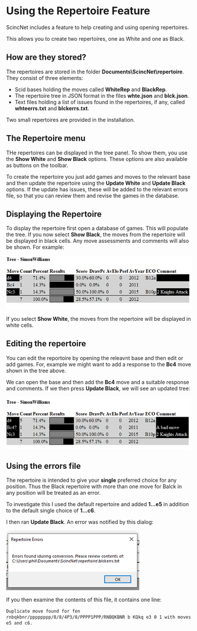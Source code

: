 # Using the Repertoire Feature

ScincNet includes a feature to help creating and using opening repertoires.

This allows you to create two repertoires, one as White and one as Black.

## How are they stored?

The repertoires are stored in the folder **Documents\ScincNet\repertoire**. They consist of three elements:

- Scid bases holding the moves called **WhiteRep** and **BlackRep**.
- The repertoire tree in JSON format in the files **whte.json** and **blck.json**.
- Text files holding a list of issues found in the repertoires, if any, called **whteerrs.txt** and **blckerrs.txt**.

Two small repertoires are provided in the installation.

## The Repertoire menu

THe repertoires can be displayed in the tree panel. To show them, you use the **Show White** and **Show Black** options. These options are also available as buttons on the toolbar.

To create the repertoire you just add games and moves to the relevant base and then update the repertoire using the **Update White** and **Update Black** options. 
If the update has issues, these will be added to the relevant errors file, so that you can review them and revise the games in the database.

## Displaying the Repertoire

To display the repertoire first open a database of games. This will populate the tree. If you now select **Show Black**, the moves from the repertoire will be displayed in black cells.
Any move assessments and comments will also be shown. For example:

![Show Black](images/rp1.png)

If you select **Show White**, the moves from the repertoire will be displayed in white cells.

## Editing the repertoire

You can edit the reportoire by opening the releavnt base and then edit or add games. For, example we might want to add a response to the **Bc4** move shown in the tree above.

We can open the base and then add the **Bc4** move and a suitable response and comments. If we then press **Update Black**, we will see an updated tree:

![Update Black](images/rp2.png)

## Using the errors file

The repertoire is intended to give your **single** preferred choice for any position. Thus the Black repertoire with more than one move for Balck in any position will be treated as an error.

To investigate this I used the default repertoire and added **1...e5** in addition to the default single choice of **1...c6**.

I then ran **Update Black**. An error was notified by this dialog:

![Error](images/rp3.png)

If you then examine the contents of this file, it contains one line:

```
Duplicate move found for fen rnbqkbnr/pppppppp/8/8/4P3/8/PPPP1PPP/RNBQKBNR b KQkq e3 0 1 with moves e5 and c6.
```
